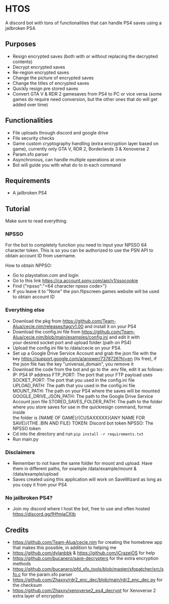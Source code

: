 # HTOS
A discord bot with tons of functionalities that can handle PS4 saves using a jailbroken PS4.

## Purposes
- Resign encrypted saves (both with or without replacing the decrypted contents)
- Decrypt encrypted saves
- Re-region encrypted saves
- Change the picture of encrypted saves
- Change the titles of encrypted saves
- Quickly resign pre stored saves
- Convert GTA V & RDR 2 gamesaves from PS4 to PC or vice versa (some games do require need conversion, but the other ones that do will get added over time)

## Functionalities
- File uploads through discord and google drive
- File security checks
- Game custom cryptography handling (extra encryption layer based on game), currently only GTA V, RDR 2, Borderlands 3 & 
  Xenoverse 2
- Param.sfo parser
- Asynchronous, can handle multiple operations at once
- Bot will guide you with what do to in each command

## Requirements
- A jailbroken PS4

## Tutorial
Make sure to read everything.

### NPSSO
For the bot to completely function you need to input your NPSSO 64 character token. This is so you can be authorized to use the PSN API to obtain account ID from username.

How to obtain NPPSO:

- Go to playstation.com and login
- Go to this link https://ca.account.sony.com/api/v1/ssocookie
- Find {"npsso":"<64 character npsso code>"}
- If you leave it to "None" the psn.flipscreen.games website will be used to obtain account ID

### Everything else
- Download the pkg from https://github.com/Team-Alua/cecie.nim/releases/tag/v1.00 and install it on your PS4
- Download the config.ini file from https://github.com/Team-Alua/cecie.nim/blob/main/examples/config.ini and edit it with   
  your desired socket port and upload folder (path on PS4)
- Upload the config.ini file to /data/cecie on your PS4.
- Set up a Google Drive Service Account and grab the json file with the key 
  https://support.google.com/a/answer/7378726?hl=en (its free), if the json file has the key "universal_domain", you remove 
  it
- Download the code from the bot and go to the .env file, edit it as follows:
  IP: PS4 IP address
  FTP_PORT: The port that your FTP payload uses
  SOCKET_PORT: The port that you used in the config.ini file
  UPLOAD_PATH: The path that you used in the config.ini file
  MOUNT_PATH: The path on your PS4 where the saves will be mounted
  GOOGLE_DRIVE_JSON_PATH: The path to the Google Drive Service Account json file
  STORED_SAVES_FOLDER_PATH: The path to the folder where you store saves for use in the quickresign command, format inside   
  the folder is {NAME OF GAME}/{CUSAXXXXX}{ANY NAME FOR SAVE}/{THE .BIN AND FILE}
  TOKEN: Discord bot token
  NPSSO: The NPSSO token
- Cd into the directory and run ```pip install -r requirements.txt```
- Run main.py

### Disclaimers
- Remember to not have the same folder for mount and upload. Have them in different paths, for example /data/example/mount & 
  /data/example/upload
- Saves created using this application will work on SaveWizard as long as you copy it from your PS4

### No jailbroken PS4?
- Join my discord where I host the bot, free to use and often hosted
  https://discord.gg/fHfmjaCXtb

## Credits
- https://github.com/Team-Alua/cecie.nim for creating the homebrew app that makes this possible, in addition to helping me
- https://github.com/dylanbbk & https://github.com/iCrazeiOS for help
- https://github.com/bucanero/save-decrypters for the extra encryption methods
- https://github.com/bucanero/pfd_sfo_tools/blob/master/sfopatcher/src/sfo.c for the param.sfo parser
- https://github.com/Zhaxxy/rdr2_enc_dec/blob/main/rdr2_enc_dec.py for the checksum
- https://github.com/Zhaxxy/xenoverse2_ps4_decrypt for Xenoverse 2 extra layer of encryption

